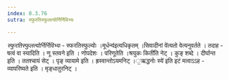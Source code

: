 ```yaml
---
index: 8.3.76
sutra: स्फुरतिस्फुलत्योर्निर्निविभ्यः

---
```

_स्फुरतिस्फुलत्योर्निर्निविभ्यः_ - स्फरतिस्फुल्योः ।मूर्धन्य॑इत्यधिकृतम् ।सिवादीनां वे॑त्यतो वेत्यनुवर्तते । तदाह - षत्वं वा स्यादिति । णू स्तवने इति । णोपदेशः । परिणूतेति ।श्रयुकः किती॑ति नेट् । कुङ् शब्दे । दीर्घान्त इति । ततश्चायं सेट् । पृङ् व्यायामे इति । ह्रस्वान्तोऽयमनिट् ।॒ऋद्धनोः स्ये॑ इति इटं मत्वाऽऽह - व्यापरिष्यते इति । मृङ्धातुरनिट् ।